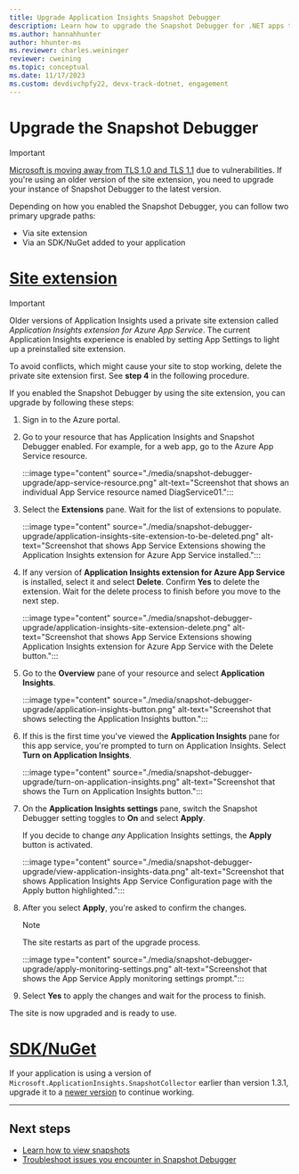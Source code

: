 ```yaml
---
title: Upgrade Application Insights Snapshot Debugger
description: Learn how to upgrade the Snapshot Debugger for .NET apps to the latest version on Azure App Services or via NuGet packages.
ms.author: hannahhunter
author: hhunter-ms
ms.reviewer: charles.weininger
reviewer: cweining
ms.topic: conceptual
ms.date: 11/17/2023
ms.custom: devdivchpfy22, devx-track-dotnet, engagement
---
```


# Upgrade the Snapshot Debugger

> [!IMPORTANT]
> [Microsoft is moving away from TLS 1.0 and TLS 1.1](/lifecycle/announcements/transport-layer-security-1x-disablement) due to vulnerabilities. If you're using an older version of the site extension, you need to upgrade your instance of Snapshot Debugger to the latest version.

Depending on how you enabled the Snapshot Debugger, you can follow two primary upgrade paths:

- Via site extension
- Via an SDK/NuGet added to your application

# [Site extension](#tab/site-ext)

> [!IMPORTANT]
> Older versions of Application Insights used a private site extension called *Application Insights extension for Azure App Service*. The current Application Insights experience is enabled by setting App Settings to light up a preinstalled site extension.
>
> To avoid conflicts, which might cause your site to stop working, delete the private site extension first. See **step 4** in the following procedure.

If you enabled the Snapshot Debugger by using the site extension, you can upgrade by following these steps:

1. Sign in to the Azure portal.
1. Go to your resource that has Application Insights and Snapshot Debugger enabled. For example, for a web app, go to the Azure App Service resource.

   :::image type="content" source="./media/snapshot-debugger-upgrade/app-service-resource.png" alt-text="Screenshot that shows an individual App Service resource named DiagService01.":::

1. Select the **Extensions** pane. Wait for the list of extensions to populate.

   :::image type="content" source="./media/snapshot-debugger-upgrade/application-insights-site-extension-to-be-deleted.png" alt-text="Screenshot that shows App Service Extensions showing the Application Insights extension for Azure App Service installed.":::

1. If any version of **Application Insights extension for Azure App Service** is installed, select it and select **Delete**. Confirm **Yes** to delete the extension. Wait for the delete process to finish before you move to the next step.

   :::image type="content" source="./media/snapshot-debugger-upgrade/application-insights-site-extension-delete.png" alt-text="Screenshot that shows App Service Extensions showing Application Insights extension for Azure App Service with the Delete button.":::

1. Go to the **Overview** pane of your resource and select **Application Insights**.

   :::image type="content" source="./media/snapshot-debugger-upgrade/application-insights-button.png" alt-text="Screenshot that shows selecting the Application Insights button.":::

1. If this is the first time you've viewed the **Application Insights** pane for this app service, you're prompted to turn on Application Insights. Select **Turn on Application Insights**.

   :::image type="content" source="./media/snapshot-debugger-upgrade/turn-on-application-insights.png" alt-text="Screenshot that shows the Turn on Application Insights button.":::

1. On the **Application Insights settings** pane, switch the Snapshot Debugger setting toggles to **On** and select **Apply**.

   If you decide to change *any* Application Insights settings, the **Apply** button is activated.

   :::image type="content" source="./media/snapshot-debugger-upgrade/view-application-insights-data.png" alt-text="Screenshot that shows Application Insights App Service Configuration page with the Apply button highlighted.":::

1. After you select **Apply**, you're asked to confirm the changes.

    > [!NOTE]
    > The site restarts as part of the upgrade process.

   :::image type="content" source="./media/snapshot-debugger-upgrade/apply-monitoring-settings.png" alt-text="Screenshot that shows the App Service Apply monitoring settings prompt.":::

1. Select **Yes** to apply the changes and wait for the process to finish.

The site is now upgraded and is ready to use.


# [SDK/NuGet](#tab/sdk-nuget)

If your application is using a version of `Microsoft.ApplicationInsights.SnapshotCollector` earlier than version 1.3.1, upgrade it to a [newer version](https://www.nuget.org/packages/Microsoft.ApplicationInsights.SnapshotCollector) to continue working.

---

## Next steps

- [Learn how to view snapshots](./snapshot-debugger-data.md)
- [Troubleshoot issues you encounter in Snapshot Debugger](./snapshot-debugger-troubleshoot.md)